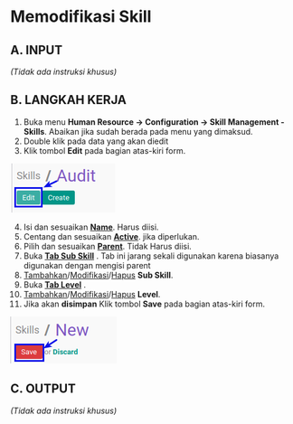 # Memodifikasi Skill

## A. INPUT

*(Tidak ada instruksi khusus)*

## B. LANGKAH KERJA

1. Buka menu **Human Resource -> Configuration -> Skill Management - Skills**. Abaikan jika sudah berada pada menu yang dimaksud.
2. Double klik pada data yang akan diedit
3. Klik tombol **Edit** pada bagian atas-kiri form.

![](../../img/skills/tombol-edit.png)

4. Isi dan sesuaikan **[Name](./penjelasan.md#field-name)**. Harus diisi.
5. Centang dan sesuaikan **[Active](./penjelasan.md#field-active)**. jika diperlukan.
6. Pilih dan sesuaikan **[Parent](./penjelasan.md#field-parent-id)**. Tidak Harus diisi.
7. Buka **[Tab Sub Skill](./penjelasan.md#tab-sub-skill)** . Tab ini jarang sekali digunakan karena biasanya digunakan dengan mengisi parent
8. <a name="l8">[Tambahkan](./membuat-sub-skill.md)/[Modifikasi](./modifikasi-sub-skill.md)/[Hapus](./hapus-sub-skill.md)</a>  **Sub Skill**.
9. Buka **[Tab Level](./penjelasan.md#tab-level)** .
10. <a name="l10">[Tambahkan](./membuat-level.md)/[Modifikasi](./modifikasi-level.md)/[Hapus](./hapus-level.md)</a>  **Level**.
11. Jika akan **disimpan** Klik tombol **Save** pada bagian atas-kiri form.

![](../../img/skills/tombol-save.png)

## C. OUTPUT

*(Tidak ada instruksi khusus)*
